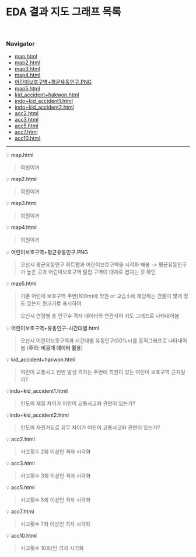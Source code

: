 # EDA 결과 지도 그래프 목록
​	

### Navigator

- [map.html](#map)
- [map2.html](#map2)
- [map3.html](#map3)
- [map4.html](#map4)
- [어린이보호구역+평균유동인구.PNG](#cjlee1)
- [map5.html](#map5)
- [kid_accident+hakwon.html](#map6)
- [indo+kid_accident1.html](#map7)
- [indo+kid_accident2.html](#map8)
- [acc2.html](#map9)
- [acc3.html](#map10)
- [acc5.html](#map11)
- [acc7.html](#map12)
- [acc10.html](#map13)





---

:bulb: map.html <a idx="map"></a>

> 희원이꺼

:bulb: map2.html <a idx="map2"></a>

> 희원이꺼

:bulb: map3.html <a idx="map3"></a>

> 희원이꺼

:bulb: map4.html <a idx="map4"></a>

> 희원이꺼

:bulb: 어린이보호구역+평균유동인구.PNG <a idx="cjlee1"></a>

> 오산시 평균유동인구 히트맵과 어린이보호구역을 시각화 해봄 -> 평균유동인구가 높은 곳과 어린이보호구역 밀집 구역이 대체로 겹치는 것 확인

:bulb: map5.html <a idx="map5"></a>

> 기존 어린이 보호구역 주변(100m)에 학원 or 교습소에 해당하는 건물이 몇개 정도 있는지 원크기로 표시하여
>
> 오산시 연령별 총 인구수 격자 데이터와 연관지어 지도 그래프로 나타내어봄

:bulb: 어린이보호구역+유동인구-시간대별.html <a idx="cjlee2"></a>

> 오산시 어린이보호구역과 시간대별 유동인구(50%>)를 동적그래프로 나타내어봄 (**주의: 비공개 데이터 활용**)

:bulb: kid_accident+hakwon.html <a idx="map6"></a>

> 어린이 교통사고 빈번 발생 격자는 주변에 학원이 있는 어린이 보호구역 근처일까?

:bulb: ​indo+kid_accident1.html <a idx="map7"></a>

> 인도의 재질 차이가 어린이 교통사고와 관련이 있는가?

:bulb: ​indo+kid_accident2.html <a idx="map7"></a>

> 인도의 자전거도로 유무 차이가 어린이 교통사고와 관련이 있는가?

:bulb: ​acc2.html <a idx="map9"></a>

> 사고횟수 2회 이상인 격자 시각화

:bulb: ​acc3.html <a idx="map10"></a>

> 사고횟수 3회 이상인 격자 시각화

:bulb: ​acc5.html <a idx="map11"></a>

> 사고횟수 5회 이상인 격자 시각화

:bulb: ​acc7.html <a idx="map12"></a>

> 사고횟수 7회 이상인 격자 시각화

:bulb: ​acc10.html <a idx="map13"></a>

> 사고횟수 10회(인 격자 시각화


